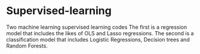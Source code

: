 # Supervised-learning
Two machine learning supervised learning codes
The first is a regression model that includes the likes of OLS and Lasso regressions.
The second is a classification model that includes Logistic Regressions, Decision trees and Random Forests.
